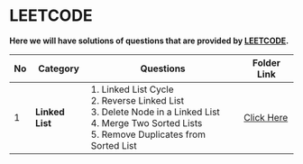 # LEETCODE

**Here we will have solutions of questions that are provided by [LEETCODE](https://leetcode.com/).**

| No  | Category           | Questions | Folder Link                                                                              |
| --- | ------------------ | --------- | ---------------------------------------------------------------------------------------- |
| 1   | <b>Linked List</b> | 1. Linked List Cycle <br> 2. Reverse Linked List<br> 3. Delete Node in a Linked List<br> 4. Merge Two Sorted Lists<br> 5. Remove Duplicates from Sorted List<br> | [Click Here](https://github.com/aritrakrbasu/Hack-Codes/blob/main/LeetCode/Linked%List/) |

